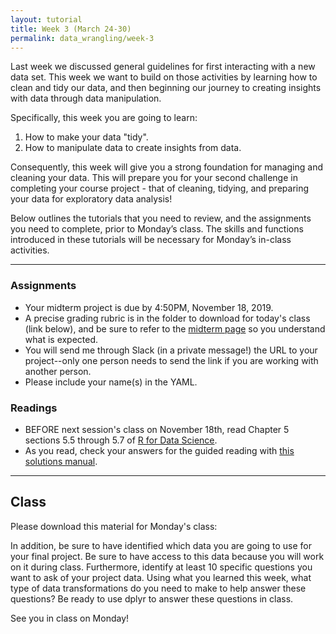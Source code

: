 ```yaml
---
layout: tutorial
title: Week 3 (March 24-30)
permalink: data_wrangling/week-3
---
```


Last week we discussed general guidelines for first interacting with a new data set. This week we want to build on those activities by learning how to clean and tidy our data, and then beginning our journey to creating insights with data through data manipulation.

Specifically, this week you are going to learn: 

1. How to make your data "tidy".
2. How to manipulate data to create insights from data.

Consequently, this week will give you a strong foundation for managing and cleaning your data. This will prepare you for your second challenge in completing your course project - that of cleaning, tidying, and preparing your data for exploratory data analysis!

Below outlines the tutorials that you need to review, and the assignments you need to complete, prior to Monday’s class. The skills and functions introduced in these tutorials will be necessary for Monday’s in-class activities.

<hr>

### Assignments

- Your midterm project is due by 4:50PM, November 18, 2019.
- A precise grading rubric is in the folder to download for today's class (link below), and be sure to refer to the [midterm page](mid-term) so you understand what is expected.
- You will send me through Slack (in a private message!) the URL to your project--only one person needs to send the link if you are working with another person.
- Please include your name(s) in the YAML.


### Readings

- BEFORE next session's class on November 18th, read Chapter 5 sections 5.5 through 5.7 of [R for Data Science](https://r4ds.had.co.nz/).
- As you read, check your answers for the guided reading with [this solutions manual](https://jrnold.github.io/r4ds-exercise-solutions/).

<hr>

## Class

Please download this material for Monday's class: &nbsp; <a href="https://www.dropbox.com/sh/a2h4v038wjb4ml3/AADljOf-JBSU9SCFpXrf2mfka?dl=1" style="color:black;"><i class="fa fa-cloud-download" style="font-size:1em"></i></a>

In addition, be sure to have identified which data you are going to use for your final project.  Be sure to have access to this data because you will work on it during class.  Furthermore, identify at least 10 specific questions you want to ask of your project data. Using what you learned this week, what type of data transformations do you need to make to help answer these questions? Be ready to use dplyr to answer these questions in class.

See you in class on Monday!
